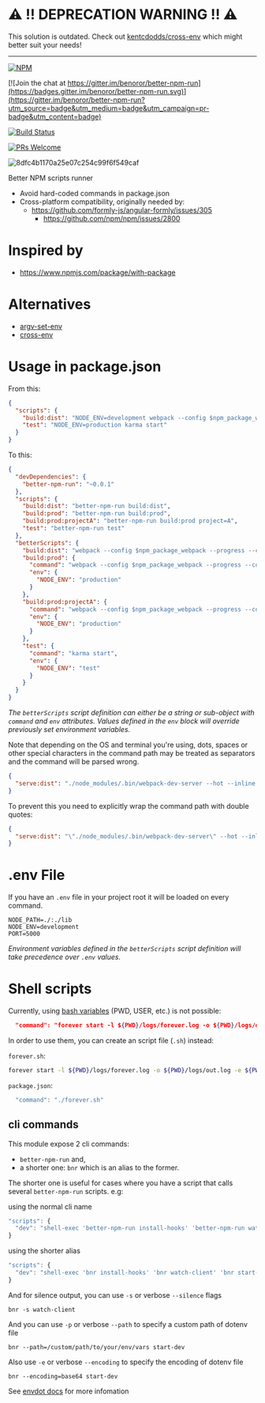 # ⚠️ ‼️ DEPRECATION WARNING ‼️ ⚠️

This solution is outdated. Check out [kentcdodds/cross-env](https://github.com/kentcdodds/cross-env) which might better suit your needs!

---

[![NPM](https://nodei.co/npm/better-npm-run.png)](https://npmjs.org/package/better-npm-run)

[![Join the chat at https://gitter.im/benoror/better-npm-run](https://badges.gitter.im/benoror/better-npm-run.svg)](https://gitter.im/benoror/better-npm-run?utm_source=badge&utm_medium=badge&utm_campaign=pr-badge&utm_content=badge)

[![Build Status](https://semaphoreci.com/api/v1/benoror/better-npm-run/branches/master/badge.svg)](https://semaphoreci.com/benoror/better-npm-run)

[![PRs Welcome](https://img.shields.io/badge/PRs-welcome-brightgreen.svg?style=flat-square)](http://makeapullrequest.com)

![8dfc4b1170a25e07c254c99f6f549caf](https://user-images.githubusercontent.com/119117/33388438-9c08ff52-d4f5-11e7-87dc-cdcb085a907f.png)

Better NPM scripts runner

- Avoid hard-coded commands in package.json
- Cross-platform compatibility, originally needed by:
    - https://github.com/formly-js/angular-formly/issues/305
        - https://github.com/npm/npm/issues/2800

# Inspired by

- https://www.npmjs.com/package/with-package

# Alternatives

- [argv-set-env](https://github.com/kentcdodds/argv-set-env)
- [cross-env](https://github.com/kentcdodds/cross-env)

# Usage in package.json

From this:
```JSON
{
  "scripts": {
    "build:dist": "NODE_ENV=development webpack --config $npm_package_webpack --progress --colors",
    "test": "NODE_ENV=production karma start"
  }
}
```

To this:
```JSON
{
  "devDependencies": {
    "better-npm-run": "~0.0.1"
  },
  "scripts": {
    "build:dist": "better-npm-run build:dist",
    "build:prod": "better-npm-run build:prod",
    "build:prod:projectA": "better-npm-run build:prod project=A",
    "test": "better-npm-run test"
  },
  "betterScripts": {
    "build:dist": "webpack --config $npm_package_webpack --progress --colors",
    "build:prod": {
      "command": "webpack --config $npm_package_webpack --progress --colors",
      "env": {
        "NODE_ENV": "production"
      }
    },
    "build:prod:projectA": {
      "command": "webpack --config $npm_package_webpack --progress --colors",
      "env": {
        "NODE_ENV": "production"
      }
    },
    "test": {
      "command": "karma start",
      "env": {
        "NODE_ENV": "test"
      }
    }
  }
}
```

_The `betterScripts` script definition can either be a string or sub-object with `command` and `env` attributes. Values defined in the `env` block will override previously set environment variables._

Note that depending on the OS and terminal you're using, dots, spaces or other special characters in the command path may be treated as separators and the command will be parsed wrong.

```JSON
{
  "serve:dist": "./node_modules/.bin/webpack-dev-server --hot --inline --config webpack/development.js"
}
```

To prevent this you need to explicitly wrap the command path with double quotes:

```JSON
{
  "serve:dist": "\"./node_modules/.bin/webpack-dev-server\" --hot --inline --config webpack/development.js"
}
```

# .env File

If you have an `.env` file in your project root it will be loaded on every command.

```
NODE_PATH=./:./lib
NODE_ENV=development
PORT=5000
```

_Environment variables defined in the `betterScripts` script definition will take precedence over `.env` values._

# Shell scripts

Currently, using [bash variables](http://tldp.org/LDP/abs/html/internalvariables.html) (PWD, USER, etc.) is not possible:

``` JSON
  "command": "forever start -l ${PWD}/logs/forever.log -o ${PWD}/logs/out.log -e ${PWD}/logs/errors.log -a index.js",
```

In order to use them, you can create an script file (`.sh`) instead:

`forever.sh`:
``` bash
forever start -l ${PWD}/logs/forever.log -o ${PWD}/logs/out.log -e ${PWD}/logs/errors.log -a index.js
```

`package.json`:
``` javascript
  "command": "./forever.sh"
```

## cli commands

This module expose 2 cli commands:
- `better-npm-run` and,
- a shorter one: `bnr` which is an alias to the former.

The shorter one is useful for cases where you have a script that calls several `better-npm-run` scripts. e.g:

using the normal cli name

```javascript
"scripts": {
  "dev": "shell-exec 'better-npm-run install-hooks' 'better-npm-run watch-client' 'better-npm-run start-dev' 'better-npm-run start-dev-api' 'better-npm-run start-dev-worker' 'better-npm-run start-dev-socket'",
}
```

using the shorter alias

```javascript
"scripts": {
  "dev": "shell-exec 'bnr install-hooks' 'bnr watch-client' 'bnr start-dev' 'bnr start-dev-api' 'bnr start-dev-worker' 'bnr start-dev-socket'",
}
```

And for silence output, you can use `-s` or verbose `--silence` flags

```
bnr -s watch-client
```

And you can use `-p` or verbose `--path` to specify a custom path of dotenv file

```
bnr --path=/custom/path/to/your/env/vars start-dev
```

Also use `-e` or verbose `--encoding` to specify the encoding of dotenv file

```
bnr --encoding=base64 start-dev
```

See [envdot docs](https://github.com/motdotla/dotenv) for more infomation
